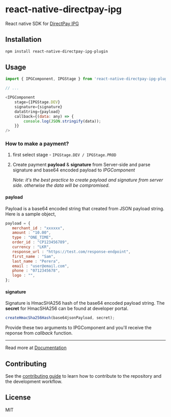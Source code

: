 # react-native-directpay-ipg

React native SDK for [DirectPay IPG](https://directpay.lk/ipg, "DirectPay IPG")

## Installation

```sh
npm install react-native-directpay-ipg-plugin
```

## Usage

```js
import { IPGComponent, IPGStage } from 'react-native-directpay-ipg-plugin';

// ...

<IPGComponent
    stage={IPGStage.DEV}
    signature={signature}
    dataString={payload}
    callback={(data: any) => {
        console.log(JSON.stringify(data));
    }}
/>
```

### How to make a payment?

1. first select stage - ```IPGStage.DEV / IPGStage.PROD```
2. Create payment **payload** & **signature** from Server-side and parse signature and base64 encoded payload to *IPGComponent*

    *Note: it's the best practice to create payload and signature from server side. otherwise the data will be compromised.*

#### payload
Payload is a base64 encoded string that created from JSON payload string. Here is a sample object,
```js
payload = {
   merchant_id : "xxxxxx",
   amount : "10.00",
   type : "ONE_TIME",
   order_id : "CP123456789",
   currency : "LKR",
   response_url : "https://test.com/response-endpoint",
   first_name : "Sam",
   last_name : "Perera",
   email : "user@email.com",
   phone : "0712345678",
   logo : "",
};
```
#### signature
Signature is HmacSHA256 hash of the base64 encoded payload string. The **secret** for HmacSHA256 can be found at developer portal.

```js
createHmacSha256Hash(base64jsonPayload, secret);
```

Provide these two arguments to IPGComponent and you'll receive the reponse from *callback* function.

---

Read more at [Documentation](https://doc.directpay.lk/, "DirectPay Documentation")

## Contributing

See the [contributing guide](CONTRIBUTING.md) to learn how to contribute to the repository and the development workflow.

## License

MIT
